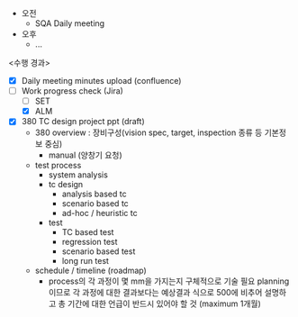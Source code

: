 - 오전
	- SQA Daily meeting
- 오후
	- ...

<수행 경과>
- [x] Daily meeting minutes upload (confluence)
- [ ] Work progress check (Jira)
	- [ ] SET
	- [x] ALM
- [x] 380 TC design project ppt (draft)
	- 380 overview : 장비구성(vision spec, target, inspection 종류 등 기본정보 중심)
		- manual (양창기 요청)
	- test process
		- system analysis
		- tc design
			- analysis based tc
			- scenario based tc
			- ad-hoc / heuristic tc
		- test
			- TC based test
			- regression test
			- scenario based test
			- long run test
	- schedule / timeline (roadmap)
		- process의 각 과정이 몇 mm을 가지는지 구체적으로 기술 필요
	planning 이므로 각 과정에 대한 결과보다는 예상결과 식으로 500에 비추어 설명하고 총 기간에 대한 언급이 반드시 있어야 할 것 (maximum 1개월)